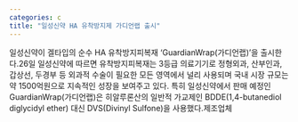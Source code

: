 ```yaml
---
categories: c
title: "일성신약 HA 유착방지제 가디언랩 출시"
---
```

일성신약이 겔타입의 순수 HA 유착방지피복재 ‘GuardianWrap(가디언랩)’을 출시한다.26일 일성신약에 따르면 유착방지피복재는 3등급 의료기기로 정형외과, 산부인과, 갑상선, 두경부 등 외과적 수술이 필요한 모든 영역에서 널리 사용되며 국내 시장 규모는 약 1500억원으로 지속적인 성장을 보여주고 있다. 특히 일성신약에서 판매 예정인 GuardianWrap(가디언랩)은 히알루론산의 일반적 가교제인 BDDE(1,4-butanediol diglycidyl ether) 대신 DVS(Divinyl Sulfone)을 사용했다.제조업체